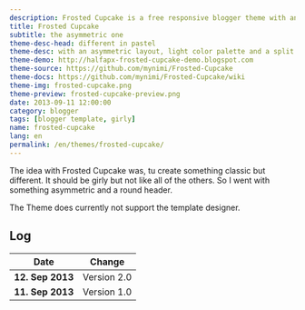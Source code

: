 ```yaml
---
description: Frosted Cupcake is a free responsive blogger theme with an asymmetric layout and round header
title: Frosted Cupcake
subtitle: the asymmetric one
theme-desc-head: different in pastel
theme-desc: with an asymmetric layout, light color palette and a split date
theme-demo: http://halfapx-frosted-cupcake-demo.blogspot.com
theme-source: https://github.com/mynimi/Frosted-Cupcake
theme-docs: https://github.com/mynimi/Frosted-Cupcake/wiki
theme-img: frosted-cupcake.png
theme-preview: frosted-cupcake-preview.png
date: 2013-09-11 12:00:00
category: blogger
tags: [blogger template, girly]
name: frosted-cupcake
lang: en
permalink: /en/themes/frosted-cupcake/
---
```

The idea with Frosted Cupcake was, tu create something classic but different. It should be girly but not like all of the others. So I went with something asymmetric and a round header.

The Theme does currently not support the template designer.


## Log

Date | Change
--- | ---
**12. Sep 2013** | Version 2.0
**11. Sep 2013** | Version 1.0